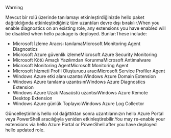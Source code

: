 > [!WARNING]
> <span data-ttu-id="d65b9-101">Mevcut bir rolü üzerinde tanılamayı etkinleştirdiğinizde hello paket dağıtıldığında etkinleştirdiğiniz tüm uzantıları devre dışı bırakılır.</span><span class="sxs-lookup"><span data-stu-id="d65b9-101">When you enable diagnostics on an existing role, any extensions you have enabled will be disabled when hello package is deployed.</span></span> <span data-ttu-id="d65b9-102">Bunlar:</span><span class="sxs-lookup"><span data-stu-id="d65b9-102">These include:</span></span>
>
> * <span data-ttu-id="d65b9-103">Microsoft İzleme Aracısı tanılama</span><span class="sxs-lookup"><span data-stu-id="d65b9-103">Microsoft Monitoring Agent Diagnostics</span></span>
> * <span data-ttu-id="d65b9-104">Microsoft Azure güvenlik izleme</span><span class="sxs-lookup"><span data-stu-id="d65b9-104">Microsoft Azure Security Monitoring</span></span>
> * <span data-ttu-id="d65b9-105">Microsoft Kötü Amaçlı Yazılımdan Korunma</span><span class="sxs-lookup"><span data-stu-id="d65b9-105">Microsoft Antimalware</span></span>                 
> * <span data-ttu-id="d65b9-106">Microsoft Monitoring Agent</span><span class="sxs-lookup"><span data-stu-id="d65b9-106">Microsoft Monitoring Agent</span></span>
> * <span data-ttu-id="d65b9-107">Microsoft hizmeti Profil Oluşturucu aracı</span><span class="sxs-lookup"><span data-stu-id="d65b9-107">Microsoft Service Profiler Agent</span></span>      
> * <span data-ttu-id="d65b9-108">Windows Azure etki alanı uzantısı</span><span class="sxs-lookup"><span data-stu-id="d65b9-108">Windows Azure Domain Extension</span></span>        
> * <span data-ttu-id="d65b9-109">Windows Azure tanılama uzantısını</span><span class="sxs-lookup"><span data-stu-id="d65b9-109">Windows Azure Diagnostics Extension</span></span>   
> * <span data-ttu-id="d65b9-110">Windows Azure Uzak Masaüstü uzantısı</span><span class="sxs-lookup"><span data-stu-id="d65b9-110">Windows Azure Remote Desktop Extension</span></span>
> * <span data-ttu-id="d65b9-111">Windows Azure günlük Toplayıcı</span><span class="sxs-lookup"><span data-stu-id="d65b9-111">Windows Azure Log Collector</span></span>
>
> <span data-ttu-id="d65b9-112">Güncelleştirilmiş hello rol dağıttıktan sonra uzantılarınızın hello Azure Portal veya PowerShell aracılığıyla yeniden etkinleştirebilir.</span><span class="sxs-lookup"><span data-stu-id="d65b9-112">You may re-enable your extensions via hello Azure Portal or PowerShell after you have deployed hello updated role.</span></span>
>
